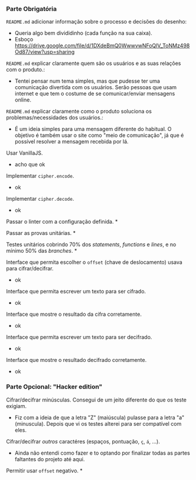 ### Parte Obrigatória

`README.md` adicionar informação sobre o processo e decisões do desenho:
* Queria algo bem divididinho (cada função na sua caixa).
* Esboço https://drive.google.com/file/d/1DXdeBmQ0WwwvwNFoQlV_ToNMz498Od87/view?usp=sharing


`README.md` explicar claramente quem são os usuários e as suas relações
 com o produto.:
* Tentei pensar num tema simples, mas que pudesse ter uma comunicação divertida com os usuários. 
 Serão pessoas que usam internet e que tem o costume de se comunicar/enviar mensagens online. 

`README.md` explicar claramente como o produto soluciona os
 problemas/necessidades dos usuários.:
* É um ideia simples para uma mensagem diferente do habitual. 
 O objetivo é também usar o site como "meio de comunicação",
 já que é possível resolver a mensagem recebida por lá.

Usar VanillaJS. 
* acho que ok

Implementar `cipher.encode`. 
* ok

Implementar `cipher.decode`.
* ok

Passar o linter com a configuração definida.
* 

Passar as provas unitárias.
* 

Testes unitários cobrindo 70% dos _statements_, _functions_ e _lines_, e
no mínimo 50% das _branches_.
* 

Interface que permita escolher o `offset` (chave de deslocamento) usava
 para cifrar/decifrar. 
* ok

Interface que permita escrever um texto para ser cifrado. 
* ok

Interface que mostre o resultado da cifra corretamente.
* ok

Interface que permita escrever um texto para ser decifrado.
* ok

Interface que mostre o resultado decifrado corretamente. 
* ok

### Parte Opcional: "Hacker edition"

Cifrar/decifrar minúsculas.
Consegui de um jeito diferente do que os teste exigiam. 
* Fiz com a ideia de que a letra "Z" (maiúscula) pulasse para a letra "a"(minuscula).
Depois que vi os testes alterei para ser compatível com eles.

Cifrar/decifrar _outros_ caractéres (espaços, pontuação, `ç`, `á`, ...).
* Ainda não entendi como fazer e to optando por finalizar todas as partes faltantes do projeto até aqui.

Permitir usar `offset` negativo.
* 
